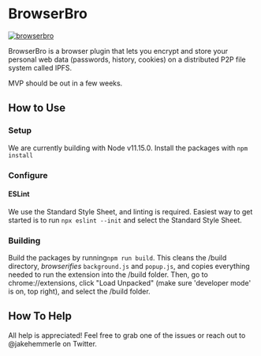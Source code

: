 # BrowserBro

[![browserbro](https://img.shields.io/badge/freenode-%23browserbro-brightgreen.svg)](https://webchat.freenode.net/?channels=browserbro)

BrowserBro is a browser plugin that lets you encrypt and store your personal web data (passwords, history, cookies) on a distributed P2P file system called IPFS.

MVP should be out in a few weeks.

## How to Use

### Setup

We are currently building with Node v11.15.0. Install the packages with ```npm install```

### Configure

#### ESLint

We use the Standard Style Sheet, and linting is required. Easiest way to get started is to run ```npx eslint --init```
and select the Standard Style Sheet. 

### Building

Build the packages by running```npm run build```. This cleans the /build directory, *browserifies* ```background.js```
and ```popup.js```, and copies everything needed to run the extension into the /build folder. Then, go to chrome://extensions,
click "Load Unpacked" (make sure 'developer mode' is on, top right), and select the /build folder. 

## How To Help

All help is appreciated! Feel free to grab one of the issues or reach out to @jakehemmerle on Twitter.    
